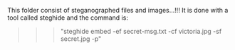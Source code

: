 This folder consist of steganographed files and images...!!!
It is done with a tool called steghide and the command is:
>>> "steghide embed -ef secret-msg.txt -cf victoria.jpg -sf secret.jpg -p"
